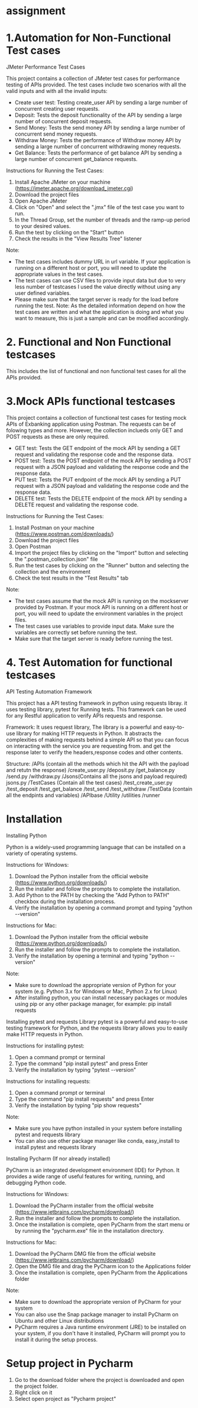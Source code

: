 # assignment

# 1.Automation for Non-Functional Test cases
JMeter Performance Test Cases

This project contains a collection of JMeter test cases for performance testing of APIs provided. The test cases include two scenarios
with all the valid inputs and with all the invalid inputs:

- Create user test: Testing create_user API by sending a large number of concurrent creating user requests.
- Deposit: Tests the deposit functionality of the API by sending a large number of concurrent deposit requests.
- Send Money: Tests the send money API by sending a large number of concurrent send money requests.
- Withdraw Money: Tests the performance of Withdraw money API by sending a large number of concurrent withdrawing money requests.
- Get Balance: Tests the performance of get balance API by sending a large number of concurrent get_balance requests.

Instructions for Running the Test Cases:

1. Install Apache JMeter on your machine (https://jmeter.apache.org/download_jmeter.cgi)
2. Download the project files
3. Open Apache JMeter
4. Click on "Open" and select the ".jmx" file of the test case you want to run.
5. In the Thread Group, set the number of threads and the ramp-up period to your desired values.
6. Run the test by clicking on the "Start" button
7. Check the results in the "View Results Tree" listener

Note:
- The test cases includes dummy URL in url variable. If your application is running on a different host or port, you will need to update the appropriate values in the test cases.
- The test cases can use CSV files to provide input data but due to very less number of testcases I used the value directly without using any user defined variables.
- Please make sure that the target server is ready for the load before running the test. 
Note: As the detailed information depend on how the test cases are written and what the application is doing and what you want to measure, this is just a sample and can be modified accordingly.


# 2. Functional and Non Functional testcases
This includes the list of functional and non functional test cases for all the APIs provided.

# 3.Mock APIs functional testcases

This project contains a collection of functional test cases for testing mock APIs of Exbanking application using Postman.
The requests can be of folowing types and more. However, the collection inclueds only GET and POST requests as these are only required.
- GET test: Tests the GET endpoint of the mock API by sending a GET request and validating the response code and the response data.
- POST test: Tests the POST endpoint of the mock API by sending a POST request with a JSON payload and validating the response code and the response data.
- PUT test: Tests the PUT endpoint of the mock API by sending a PUT request with a JSON payload and validating the response code and the response data.
- DELETE test: Tests the DELETE endpoint of the mock API by sending a DELETE request and validating the response code.

Instructions for Running the Test Cases:

1. Install Postman on your machine (https://www.postman.com/downloads/)
2. Download the project files
3. Open Postman
4. Import the project files by clicking on the "Import" button and selecting the ".postman_collection.json" file
5. Run the test cases by clicking on the "Runner" button and selecting the collection and the environment
6. Check the test results in the "Test Results" tab

Note:
- The test cases assume that the mock API is running on the mockserver provided by Postman. If your mock API is running on a different host or port, you will need to update the environment variables in the project files.
- The test cases use variables to provide input data. Make sure the variables are correctly set before running the test.
- Make sure that the target server is ready before running the test.

# 4. Test Automation for functional testcases

   API Testing Automation Framework
   
   This project has a API testing framework in python using requests libray. it uses testing library, pytest for Running tests. 
   This framework can be used for any Restful application to verify APIs requests and response.
   
   Framework:
   It uses request library, The library is a powerful and easy-to-use library for making HTTP requests in Python. It abstracts the complexities of making requests behind a simple API so that you can focus on interacting with the service you are requesting from.
   and get the response later to verify the headers,response codes and other contents.
   
  Structure:
  /APIs (contain all the methods which hit the API with the payload and retutn the response)
    /create_user.py
    /deposit.py
    /get_balance.py
    /send.py
    /withdraw.py
   /Jsons(Contains all the jsons and payload required)
    jsons.py
   /TestCases (Contain all the test cases)
    /test_create_user.py
    /test_deposit
    /test_get_balance
    /test_send
    /test_withdraw
   /TestData (contain all the endpints and variables)
    /APIbase
   /Utility
    /utilities
   /runner
   
   # Installation
   
   Installing Python

Python is a widely-used programming language that can be installed on a variety of operating systems.

Instructions for Windows:
1. Download the Python installer from the official website (https://www.python.org/downloads/)
2. Run the installer and follow the prompts to complete the installation.
3. Add Python to the PATH by checking the "Add Python to PATH" checkbox during the installation process.
4. Verify the installation by opening a command prompt and typing "python --version"

Instructions for Mac:
1. Download the Python installer from the official website (https://www.python.org/downloads/)
2. Run the installer and follow the prompts to complete the installation.
3. Verify the installation by opening a terminal and typing "python --version"


Note:
- Make sure to download the appropriate version of Python for your system (e.g. Python 3.x for Windows or Mac, Python 2.x for Linux)
- After installing python, you can install necessary packages or modules using pip or any other package manager, for example: pip install requests

Installing pytest and requests Library
pytest is a powerful and easy-to-use testing framework for Python, and the requests library allows you to easily make HTTP requests in Python.

Instructions for installing pytest:
1. Open a command prompt or terminal
2. Type the command "pip install pytest" and press Enter
3. Verify the installation by typing "pytest --version"

Instructions for installing requests:
1. Open a command prompt or terminal
2. Type the command "pip install requests" and press Enter
3. Verify the installation by typing "pip show requests"

Note:
- Make sure you have python installed in your system before installing pytest and requests library
- You can also use other package manager like conda, easy_install to install pytest and requests library

Installing Pycharm (If nor already installed)

PyCharm is an integrated development environment (IDE) for Python. It provides a wide range of useful features for writing, running, and debugging Python code.

Instructions for Windows:
1. Download the PyCharm installer from the official website (https://www.jetbrains.com/pycharm/download/)
2. Run the installer and follow the prompts to complete the installation.
3. Once the installation is complete, open PyCharm from the start menu or by running the "pycharm.exe" file in the installation directory.

Instructions for Mac:
1. Download the PyCharm DMG file from the official website (https://www.jetbrains.com/pycharm/download/)
2. Open the DMG file and drag the PyCharm icon to the Applications folder
3. Once the installation is complete, open PyCharm from the Applications folder

Note:
- Make sure to download the appropriate version of PyCharm for your system
- You can also use the Snap package manager to install PyCharm on Ubuntu and other Linux distributions
- PyCharm requires a Java runtime environment (JRE) to be installed on your system, if you don't have it installed, PyCharm will prompt you to install it during the setup process.

# Setup project in Pycharm

1. Go to the download folder where the project is downloaded and open the project folder.
2. Right click on it
3. Select open project as "Pycharm project"

